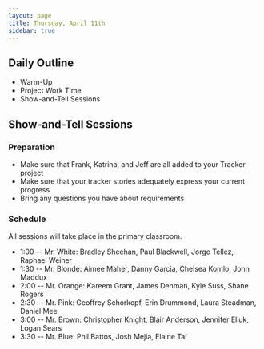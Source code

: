 ```yaml
---
layout: page
title: Thursday, April 11th
sidebar: true
---
```


## Daily Outline

* Warm-Up
* Project Work Time
* Show-and-Tell Sessions

## Show-and-Tell Sessions

### Preparation

* Make sure that Frank, Katrina, and Jeff are all added to your Tracker project
* Make sure that your tracker stories adequately express your current progress
* Bring any questions you have about requirements

### Schedule

All sessions will take place in the primary classroom.

* 1:00 -- Mr. White: Bradley Sheehan, Paul Blackwell, Jorge Tellez, Raphael Weiner
* 1:30 -- Mr. Blonde: Aimee Maher, Danny Garcia, Chelsea Komlo, John Maddux
* 2:00 -- Mr. Orange: Kareem Grant, James Denman, Kyle Suss, Shane Rogers
* 2:30 -- Mr. Pink: Geoffrey Schorkopf, Erin Drummond, Laura Steadman, Daniel Mee
* 3:00 -- Mr. Brown: Christopher Knight, Blair Anderson, Jennifer Eliuk, Logan Sears
* 3:30 -- Mr. Blue: Phil Battos, Josh Mejia, Elaine Tai
